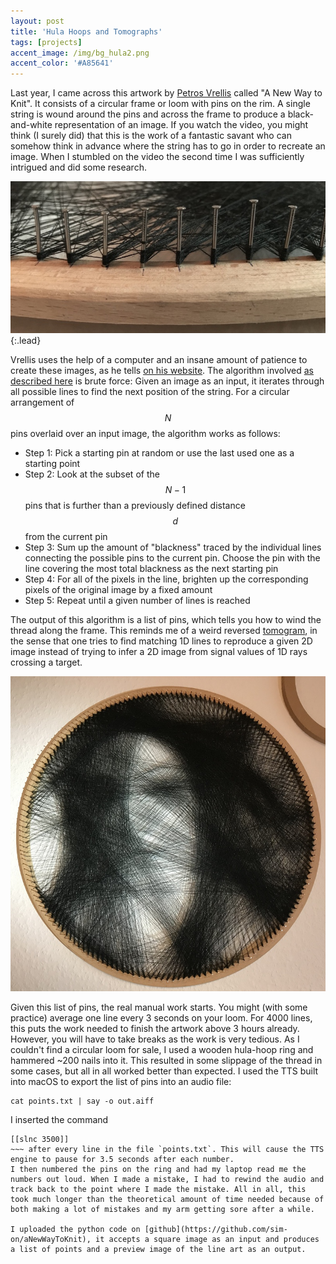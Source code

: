 ```yaml
---
layout: post
title: 'Hula Hoops and Tomographs'
tags: [projects]
accent_image: /img/bg_hula2.png
accent_color: '#A85641'
---
```


Last year, I came across this artwork by [Petros Vrellis](http://artof01.com/vrellis/works/knit.html) called "A New Way to Knit". It consists of a circular frame or loom with pins on the rim. A single string is wound around the pins and across the frame to produce a black-and-white representation of an image.
If you watch the video, you might think (I surely did) that this is the work of a fantastic savant who can somehow think in advance where the string has to go in order to recreate an image. When I stumbled on the video the second time I was sufficiently intrigued and did some research.

![nails](/img/hula/nails.jpg){:.lead}

Vrellis uses the help of a computer and an insane amount of patience to create these images, as he tells [on his website](http://artof01.com/vrellis/works/knit.html). The algorithm involved [as described here](https://hackaday.com/2016/07/28/computer-designed-portraits-knit-by-hand/) is brute force: Given an image as an input, it iterates through all possible lines to find the next position of the string. For a circular arrangement of $$ N $$ pins overlaid over an input image, the algorithm works as follows:
* Step 1: Pick a starting pin at random or use the last used one as a starting point
* Step 2: Look at the subset of the $$ N-1 $$ pins that is further than a previously defined distance $$ d $$ from the current pin
* Step 3: Sum up the amount of "blackness" traced by the individual lines connecting the possible pins to the current pin. Choose the pin with the line covering the most total blackness as the next starting pin
* Step 4: For all of the pixels in the line, brighten up the corresponding pixels of the original image by a fixed amount
* Step 5: Repeat until a given number of lines is reached

The output of this algorithm is a list of pins, which tells you how to wind the thread along the frame. This reminds me of a weird reversed [tomogram](https://en.wikipedia.org/wiki/Tomography), in the sense that one tries to find matching 1D lines to reproduce a given 2D image instead of trying to infer a 2D image from signal values of 1D rays crossing a target.

![finished product](/img/hula/finished.jpg)

Given this list of pins, the real manual work starts. You might (with some practice) average one line every 3 seconds on your loom. For 4000 lines, this puts the work needed to finish the artwork above 3 hours already. However, you will have to take breaks as the work is very tedious. As I couldn't find a circular loom for sale, I used a wooden hula-hoop ring and hammered ~200 nails into it. This resulted in some slippage of the thread in some cases, but all in all worked better than expected.
I used the TTS built into macOS to export the list of pins into an audio file: 
~~~shell
cat points.txt | say -o out.aiff
~~~
I inserted the command
~~~shell
[[slnc 3500]]
~~~ after every line in the file `points.txt`. This will cause the TTS engine to pause for 3.5 seconds after each number.
I then numbered the pins on the ring and had my laptop read me the numbers out loud. When I made a mistake, I had to rewind the audio and track back to the point where I made the mistake. All in all, this took much longer than the theoretical amount of time needed because of both making a lot of mistakes and my arm getting sore after a while.

I uploaded the python code on [github](https://github.com/sim-on/aNewWayToKnit), it accepts a square image as an input and produces a list of points and a preview image of the line art as an output.
